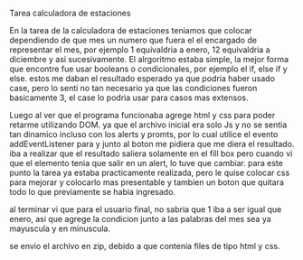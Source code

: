 Tarea calculadora de estaciones

En la tarea de la calculadora de estaciones teniamos que colocar dependiendo de que mes un numero que fuera el el encargado de representar el mes, por ejemplo 1 equivaldria a enero, 12 equivaldria a diciembre y asi sucesivamente. El alrgoritmo estaba simple, la mejor forma que encontre fue usar booleans o condicionales, por ejemplo el if, else if y else. estos me daban el resultado esperado ya que podria haber usado case, pero lo senti no tan necesario ya que las condiciones fueron basicamente 3, el case lo podria usar para casos mas extensos.

Luego al ver que el programa funcionaba agrege html y css para poder retarme utilizando DOM. ya que el archivo inicial era solo Js y no se sentia tan dinamico incluso con los alerts y promts, por lo cual utilice el evento addEventListener para y junto al boton me pidiera que me diera el resultado. iba a realizar que el resultado saliera solamente en el fill box pero cuando vi que el elemento tenia que salir en un alert, lo tuve que cambiar. para este punto la tarea ya estaba practicamente realizada, pero le quise colocar css para mejorar y colocarlo mas presentable y tambien un boton que quitara todo lo que previamente se habia ingresado.

al terminar vi que para el usuario final, no sabria que 1 iba a ser igual que enero, asi que agrege la condicion junto a las palabras del mes sea ya mayuscula y en minuscula.

se envio el archivo en zip, debido a que contenia files de tipo html y css.